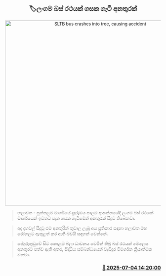 <p align='center'><b><h2 align='center' title='SLTB bus crashes into tree, causing accident'>🏷ලංගම බස් රථයක් ගසක ගැටී අනතුරක්</h2></b></p>
<p align='center'><img src='https://helakuru.sgp1.cdn.digitaloceanspaces.com/esana/images/lib/daduru-oya-acc.jpg' width='600' alt='SLTB bus crashes into tree, causing accident'></p>

> හලාවත - පුත්තලම මාර්ගයේ දැදුරුඔය පාලම ආසන්නයේදී ලංගම බස් රථයක් මාර්ගයෙන් ඉවතට පැන ගසක ගැටීමෙන් අනතුරක් සිදුව තිබෙනවා.

> අද දහවල් සිදුවූ එම අනතුරින් තුවාල ලැබූ අය ප්‍රතිකාර සඳහා හලාවත මහ රෝහලට ඇතුළත් කර ඇති බවයි සඳහන් වෙන්නේ.

> පේදුරුතුඩුවේ සිට කොළඹ බලා ධාවනය වෙමින් තිබූ බස් රථයක් මෙලෙස අනතුරට පත්ව ඇති අතර, සිද්ධිය සම්බන්ධයෙන් වැඩිදුර විමර්ශන ක්‍රියාත්මක වනවා.



<h3 align='right'><a href='https://www.helakuru.lk/esana/p/111587/'>📅 2025-07-04 14:20:00</a></h3>
